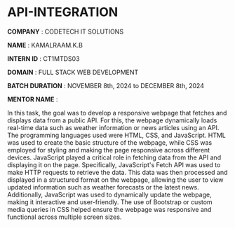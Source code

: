 # API-INTEGRATION

**COMPANY** : CODETECH IT SOLUTIONS

**NAME** :  KAMALRAAM.K.B

**INTERN ID** : CT1MTDS03

**DOMAIN** : FULL STACK WEB DEVELOPMENT

**BATCH DURATION** : NOVEMBER 8th, 2024 to DECEMBER 8th, 2024

**MENTOR NAME** :

In this task, the goal was to develop a responsive webpage that fetches and displays data from a public API. For this, the webpage dynamically loads real-time data such as weather information or news articles using an API. The programming languages used were HTML, CSS, and JavaScript. HTML was used to create the basic structure of the webpage, while CSS was employed for styling and making the page responsive across different devices. JavaScript played a critical role in fetching data from the API and displaying it on the page. Specifically, JavaScript's Fetch API was used to make HTTP requests to retrieve the data. This data was then processed and displayed in a structured format on the webpage, allowing the user to view updated information such as weather forecasts or the latest news. Additionally, JavaScript was used to dynamically update the webpage, making it interactive and user-friendly. The use of Bootstrap or custom media queries in CSS helped ensure the webpage was responsive and functional across multiple screen sizes.

